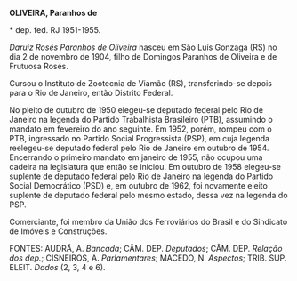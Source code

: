 **OLIVEIRA, Paranhos de**

\* dep. fed. RJ 1951-1955.

*Daruiz Rosés Paranhos de Oliveira* nasceu em São Luís Gonzaga (RS) no
dia 2 de novembro de 1904, filho de Domingos Paranhos de Oliveira e de
Frutuosa Rosés.

Cursou o Instituto de Zootecnia de Viamão (RS), transferindo-se depois
para o Rio de Janeiro, então Distrito Federal.

No pleito de outubro de 1950 elegeu-se deputado federal pelo Rio de
Janeiro na legenda do Partido Trabalhista Brasileiro (PTB), assumindo o
mandato em fevereiro do ano seguinte. Em 1952, porém, rompeu com o PTB,
ingressado no Partido Social Progressista (PSP), em cuja legenda
reelegeu-se deputado federal pelo Rio de Janeiro em outubro de 1954.
Encerrando o primeiro mandato em janeiro de 1955, não ocupou uma cadeira
na legislatura que então se iniciou. Em outubro de 1958 elegeu-se
suplente de deputado federal pelo Rio de Janeiro na legenda do Partido
Social Democrático (PSD) e, em outubro de 1962, foi novamente eleito
suplente de deputado federal pelo mesmo estado, dessa vez na legenda do
PSP.

Comerciante, foi membro da União dos Ferroviários do Brasil e do
Sindicato de Imóveis e Construções.

FONTES: AUDRÁ, A. *Bancada*; CÂM. DEP. *Deputados*; CÂM. DEP. *Relação
dos dep.*; CISNEIROS, A. *Parlamentares*; MACEDO, N. *Aspectos*; TRIB.
SUP. ELEIT. *Dados* (2, 3, 4 e 6).
